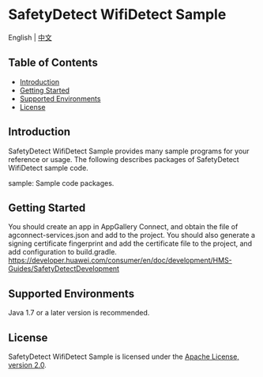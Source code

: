 # SafetyDetect WifiDetect Sample

English | [中文](https://github.com/HMS-Core/hms-safetydetect-demo-kotlin/blob/master/SafetyDetect-WifiDetect-Kotlin-Demo/README_ZH.md)


## Table of Contents

 * [Introduction](#introduction)
 * [Getting Started](#getting-started)
 * [Supported Environments](#supported-environments)
 * [License](#license)


## Introduction
SafetyDetect WifiDetect Sample provides many sample programs for your reference or usage.
The following describes packages of SafetyDetect WifiDetect sample code.
    
sample: Sample code packages. 


## Getting Started
You should create an app in AppGallery Connect, and obtain the file of agconnect-services.json and add to the project.
You should also generate a signing certificate fingerprint and add the certificate file to the project, and add configuration to build.gradle.
https://developer.huawei.com/consumer/en/doc/development/HMS-Guides/SafetyDetectDevelopment

## Supported Environments
Java 1.7 or a later version is recommended.

##  License
SafetyDetect WifiDetect Sample is licensed under the [Apache License, version 2.0](http://www.apache.org/licenses/LICENSE-2.0).

